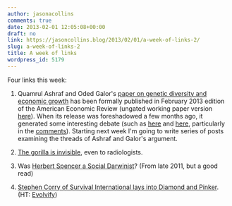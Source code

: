 ```yaml
---
author: jasonacollins
comments: true
date: 2013-02-01 12:05:08+00:00
draft: no
link: https://jasoncollins.blog/2013/02/01/a-week-of-links-2/
slug: a-week-of-links-2
title: A week of links
wordpress_id: 5179
---
```


Four links this week:

  1. Quamrul Ashraf and Oded Galor's [paper on genetic diversity and economic growth](http://dx.doi.org/10.1257/aer.103.1.1) has been formally published in February 2013 edition of the American Economic Review (ungated working paper version [here](http://ideas.repec.org/p/iza/izadps/dp6330.html)). When its release was foreshadowed a few months ago, it generated some interesting debate (such as [here](https://jasoncollins.blog/2012/10/harvard-academics-on-genetic-diversity-and-economic-development/) and [here](https://jasoncollins.blog/2012/10/genetic-diversity-and-economic-development-ashraf-and-galor-respond/), particularly in the [comments](https://jasoncollins.blog/2012/10/harvard-academics-on-genetic-diversity-and-economic-development/#comments)). Starting next week I'm going to write series of posts examining the threads of Ashraf and Galor's argument.
	
  2. [The gorilla is invisible](http://www.huffingtonpost.com/wray-herbert/the-really-scary-invisibl_b_2574791.html), even to radiologists.
	
  3. Was [Herbert Spencer a Social Darwinist](http://bleedingheartlibertarians.com/2011/11/a-bleeding-heart-history-of-libertarian-thought-herbert-spencer/)? (From late 2011, but a good read)
	
  4. [Stephen Corry of Survival International lays into Diamond and Pinker](http://www.thedailybeast.com/articles/2013/01/30/savaging-primitives-why-jared-diamond-s-the-world-until-yesterday-is-completely-wrong.html). (HT: [Evolvify](https://twitter.com/evolvify))